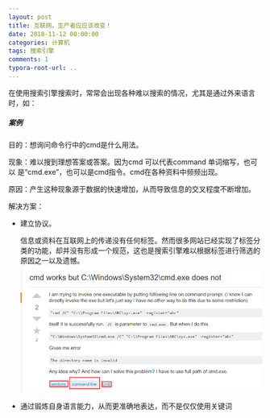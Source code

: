 ```yaml
---
layout: post
title: 互联网，生产者应应该改变！
date: 2018-11-12 00:00:00
categories: 计算机
tags: 搜索引擎
comments: 1
typora-root-url: ..
---
```






在使用搜索引擎搜索时，常常会出现各种难以搜索的情况，尤其是通过外来语言时，如：

##### 案例

目的：想询问命令行中的cmd是什么用法。

现象：难以搜到理想答案或答案。因为cmd 可以代表command 单词缩写，也可以 是“cmd.exe”，也可以是cmd指令。cmd在各种资料中频频出现。

原因：产生这种现象源于数据的快速增加，从而导致信息的交叉程度不断增加。

解决方案：

- 建立协议。

  信息或资料在互联网上的传递没有任何标签。然而很多网站已经实现了标签分类的功能，却并没有形成一个规范，这也是搜索引擎难以根据标签进行筛选的原因之一以及遗憾。
  ![1542288615917](/assets/blog_res/1542288615917.png)

- 通过锻炼自身语言能力，从而更准确地表达，而不是仅仅使用关键词